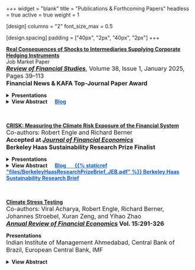 +++
widget = "blank"
title = "Publications & Forthcoming Papers"
headless = true
active = true
weight = 1

[design]
columns = "2"
font_size_max = 0.5

[design.spacing]
padding = ["40px", "2px", "40px", "2px"]
+++

[**Real Consequences of Shocks to Intermediaries Supplying Corporate Hedging Instruments**](https://doi.org/10.1093/rfs/hhae066)  
Job Market Paper  
<font size="3"> **<i><u>Review of Financial Studies</u></i>**, Volume 38, Issue 1, January 2025, Pages 39–113 </font>        
**<font size="3"> Financial News & KAFA Top-Journal Paper Award </u></i> </font>**  

<details>
<summary><strong>Presentations</a></strong></summary>  
<font size="3">
AEA, NBER IFM Meeting, IMF Macro-Financial Research Conference, WEAI-IBEFA Conference, HEC Paris-CEPR Conference, EFA, Bank of Korea, Australasian Finance and Banking Conference, International Risk Management Conference, Korea University, HKUST, Vanderbilt Owen, Yale SOM, Federal Reserve Bank of New York, Federal Reserve Board, Stockholm School of Economics, Federal Reserve Bank of Chicago, Warwick Business School, U of SC Darla Moore, Oxford Said, Imperial College London, HKU, Federal Reserve Board (Pre-Job Market Conference), SoFiE Seminar ([Video](https://www.youtube.com/watch?v=k2d0zeu2a5U)), NYU Stern
</font>
</details>  
   
<details>
<summary><strong>View Abstract&nbsp;&nbsp;&nbsp;&nbsp;&nbsp;&nbsp;<a href="https://libertystreeteconomics.newyorkfed.org/2023/04/does-corporate-hedging-of-foreign-exchange-risk-affect-real-economic-activity/" style="color: rgb(15, 92, 214);">Blog</a></strong></summary>
I show that shocks to financial intermediaries that supply hedging instruments to corporations have real effects. I exploit a quasi-natural experiment in South Korea in 2010, where regulations required banks to hold enough capital for taking positions in foreign exchange derivatives (FXD). Using the variation in exposure to this regulation across banks, I find that the regulation caused a reduction in the supply of FXD, leading to a significant decline in exports for firms that held derivatives contracts with more exposed banks. These results indicate the crucial role of intermediaries in allocating risks through the provision of derivatives and establish a causal relationship between financial hedging and real economic outcomes.
</details>  
<br/><br/>


[**CRISK: Measuring the Climate Risk Exposure of the Financial System**](https://papers.ssrn.com/sol3/papers.cfm?abstract_id=3931516)  
<font size="3"> Co-authors: Robert Engle and Richard Berner </font>   
**<font size="3"> Accepted at <i><u>Journal of Financial Economics </u></i> </font>**  
**<font size="3"> Berkeley Haas Sustainability Research Prize Finalist </u></i> </font>**  

<details>
<summary><strong>Presentations</a></strong></summary>  
<font size="3">
AEA, Paris December Finance Meeting, UN PRI Academic Network Week, OFR Climate Implications for Financial Stability Conference, CEBRA, EFA, International Journal of Central Banking Conference, Cornell University ESG Investing Research Conference, Banco de Portugal Conference on Financial Intermediation, OCC Symposium, ESRB Workshop, NY Fed-Columbia University Conference, System Climate Meeting by the Federal Reserve Bank of San Francisco, OU-RFS Climate Conference, Federal Reserve Board, Banque de France Workshop, ESSEC-Amundi Chair Webinar, Federal Reserve Bank of Richmond, Australasian Finance and Banking Conference*, (EC)^2 Conference, European Central Bank, MIT GCFP Conference, Central Bank of Chile Workshop, Federal Reserve Stress Testing Research Conference, Federal Reserve Bank of New York, IFABS Oxford Conference, Green Swan Conference*, EBA EAIA Seminar*, Volatility and Risk Institute Conference ([Video](https://www.youtube.com/watch?v=fvnzrdnlSpw)) 
</font>
</details>  

<details>
<summary><strong>View Abstract&nbsp;&nbsp;&nbsp;&nbsp;&nbsp;&nbsp;<a href="https://libertystreeteconomics.newyorkfed.org/2023/04/crisk-measuring-the-climate-risk-exposure-of-the-financial-system/" style="color: rgb(15, 92, 214);">Blog&nbsp;&nbsp;&nbsp;&nbsp;&nbsp;&nbsp; {{% staticref "files/BerkeleyHaasResearchPrizeBrief_JEB.pdf" %}}<span style="color:rgb(15, 92, 214)"> Berkeley Haas Sustainability Research Brief</span></a></strong></summary>
We develop a market-based methodology to assess banks’ resilience to climate-related risks and study the climate-related risk exposure of large global banks. We introduce a new measure, CRISK, which is the expected capital shortfall of a bank in a climate stress scenario. To estimate CRISK, we construct climate risk factors and dynamically measure banks’ stock return sensitivity (that is, climate beta) to the climate risk factor. We validate the climate risk factor empirically and the climate beta estimates by using granular data on large U.S. banks’ loan portfolios. The measure is useful in quantifying banks’ climate-related risk exposure through the market risk and the credit risk channels.
</details>  
<br/><br/>


[**Climate Stress Testing**](https://www.annualreviews.org/content/journals/10.1146/annurev-financial-110921-101555)  
<font size="3"> Co-authors: Viral Acharya, Robert Engle, Richard Berner, Johannes Stroebel, Xuran Zeng, and Yihao Zhao </font>  
**<font size="3"> <i><u>Annual Review of Financial Economics</u></i> Vol. 15:291-326 </font>**

<strong>Presentations </strong>    
<font size="3">
  Indian Institute of Management Ahmedabad, Central Bank of Brazil, European Central Bank, IMF
</font>


<details>
<summary><strong>View Abstract</strong></summary>
We explore the design of climate stress tests to assess and manage macro-prudential risks from climate change in the financial sector. We review the climate stress scenarios currently employed by regulators, highlighting the need to (i) consider many transition risks as dynamic policy choices; (ii) better understand and incorporate feedback loops between climate change and the economy; and (iii) further explore "compound risk" scenarios in which climate risks co-occur with other risks. We discuss how the process of mapping climate stress scenarios into financial firm outcomes can incorporate existing evidence on the effects of various climate-related risks on credit and market outcomes. We argue that more research is required to (i) identify channels through which plausible scenarios can lead to meaningful short-run impact on credit risks given typical bank loan maturities; (ii) incorporate bank-lending responses to climate risks; (iii) assess the adequacy of climate risk pricing in financial markets; and (iv) better understand and incorporate the process of expectations formation around the realizations of climate risks. Finally, we discuss the relative advantages and disadvantages of using market-based climate stress tests that can be conducted using publicly available data to complement existing stress testing frameworks.
</details>  
<br/><br/>   

